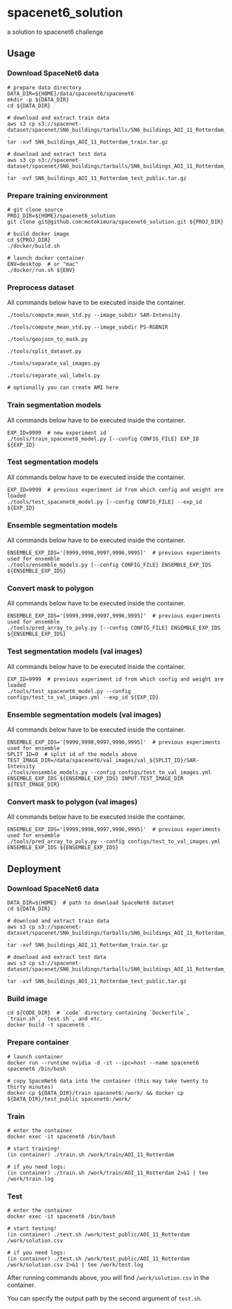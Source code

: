 # spacenet6_solution
a solution to spacenet6 challenge

## Usage

### Download SpaceNet6 data

```
# prepare data directory
DATA_DIR=${HOME}/data/spacenet6/spacenet6
mkdir -p ${DATA_DIR}
cd ${DATA_DIR}

# download and extract train data
aws s3 cp s3://spacenet-dataset/spacenet/SN6_buildings/tarballs/SN6_buildings_AOI_11_Rotterdam_train.tar.gz .
tar -xvf SN6_buildings_AOI_11_Rotterdam_train.tar.gz

# download and extract test data
aws s3 cp s3://spacenet-dataset/spacenet/SN6_buildings/tarballs/SN6_buildings_AOI_11_Rotterdam_test_public.tar.gz .
tar -xvf SN6_buildings_AOI_11_Rotterdam_test_public.tar.gz
```

### Prepare training environment

```
# git clone source
PROJ_DIR=${HOME}/spacenet6_solution
git clone git@github.com:motokimura/spacenet6_solution.git ${PROJ_DIR}

# build docker image
cd ${PROJ_DIR}
./docker/build.sh

# launch docker container
ENV=desktop  # or "mac"
./docker/run.sh ${ENV}
```

### Preprocess dataset

All commands below have to be executed inside the container.

```
./tools/compute_mean_std.py --image_subdir SAR-Intensity

./tools/compute_mean_std.py --image_subdir PS-RGBNIR

./tools/geojson_to_mask.py

./tools/split_dataset.py

./tools/separate_val_images.py

./tools/separate_val_labels.py

# optionally you can create AMI here
```

### Train segmentation models

All commands below have to be executed inside the container.

```
EXP_ID=9999  # new experiment id
./tools/train_spacenet6_model.py [--config CONFIG_FILE] EXP_ID ${EXP_ID}
```

### Test segmentation models

All commands below have to be executed inside the container.

```
EXP_ID=9999  # previous experiment id from which config and weight are loaded
./tools/test_spacenet6_model.py [--config CONFIG_FILE] --exp_id ${EXP_ID}
```

### Ensemble segmentation models

All commands below have to be executed inside the container.

```
ENSEMBLE_EXP_IDS='[9999,9998,9997,9996,9995]'  # previous experiments used for ensemble
./tools/ensemble_models.py [--config CONFIG_FILE] ENSEMBLE_EXP_IDS ${ENSEMBLE_EXP_IDS}
```

### Convert mask to polygon

All commands below have to be executed inside the container.

```
ENSEMBLE_EXP_IDS='[9999,9998,9997,9996,9995]'  # previous experiments used for ensemble
./tools/pred_array_to_poly.py [--config CONFIG_FILE] ENSEMBLE_EXP_IDS ${ENSEMBLE_EXP_IDS}
```

### Test segmentation models (val images)

All commands below have to be executed inside the container.

```
EXP_ID=9999  # previous experiment id from which config and weight are loaded
./tools/test_spacenet6_model.py --config configs/test_to_val_images.yml --exp_id ${EXP_ID}
```

### Ensemble segmentation models (val images)

All commands below have to be executed inside the container.

```
ENSEMBLE_EXP_IDS='[9999,9998,9997,9996,9995]'  # previous experiments used for ensemble
SPLIT_ID=0  # split id of the models above
TEST_IMAGE_DIR=/data/spacenet6/val_images/val_${SPLIT_ID}/SAR-Intensity
./tools/ensemble_models.py --config configs/test_to_val_images.yml ENSEMBLE_EXP_IDS ${ENSEMBLE_EXP_IDS} INPUT.TEST_IMAGE_DIR ${TEST_IMAGE_DIR}
```

### Convert mask to polygon (val images)

All commands below have to be executed inside the container.

```
ENSEMBLE_EXP_IDS='[9999,9998,9997,9996,9995]'  # previous experiments used for ensemble
./tools/pred_array_to_poly.py --config configs/test_to_val_images.yml ENSEMBLE_EXP_IDS ${ENSEMBLE_EXP_IDS}
```

## Deployment

### Download SpaceNet6 data

```
DATA_DIR=${HOME}  # path to download SpaceNet6 dataset
cd ${DATA_DIR}

# download and extract train data
aws s3 cp s3://spacenet-dataset/spacenet/SN6_buildings/tarballs/SN6_buildings_AOI_11_Rotterdam_train.tar.gz .
tar -xvf SN6_buildings_AOI_11_Rotterdam_train.tar.gz

# download and extract test data
aws s3 cp s3://spacenet-dataset/spacenet/SN6_buildings/tarballs/SN6_buildings_AOI_11_Rotterdam_test_public.tar.gz .
tar -xvf SN6_buildings_AOI_11_Rotterdam_test_public.tar.gz
```

### Build image

```
cd ${CODE_DIR}  # `code` directory containing `Dockerfile`, `train.sh`, `test.sh`, and etc. 
docker build -t spacenet6 .
```

### Prepare container

```
# launch container
docker run --runtime nvidia -d -it --ipc=host --name spacenet6 spacenet6 /bin/bash

# copy SpaceNet6 data into the container (this may take twenty to thirty minutes)
docker cp ${DATA_DIR}/train spacenet6:/work/ && docker cp ${DATA_DIR}/test_public spacenet6:/work/
```

### Train

```
# enter the container
docker exec -it spacenet6 /bin/bash

# start training!
(in container) ./train.sh /work/train/AOI_11_Rotterdam

# if you need logs:
(in container) ./train.sh /work/train/AOI_11_Rotterdam 2>&1 | tee /work/train.log
```

### Test

```
# enter the container
docker exec -it spacenet6 /bin/bash

# start testing!
(in container) ./test.sh /work/test_public/AOI_11_Rotterdam /work/solution.csv

# if you need logs:
(in container) ./test.sh /work/test_public/AOI_11_Rotterdam /work/solution.csv 2>&1 | tee /work/test.log
```

After running commands above, you will find `/work/solution.csv` in the container.

You can specify the output path by the second argument of `test.sh`.
